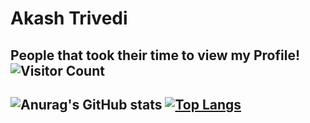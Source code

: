 # Akash Trivedi

## People that took their time to view my Profile! ![Visitor Count](https://profile-counter.glitch.me/{Akash-Trivedi}/count.svg)

## ![Anurag's GitHub stats](https://github-readme-stats.vercel.app/api?username=akash-trivedi&show_icons=true) [![Top Langs](https://github-readme-stats.vercel.app/api/top-langs/?username=akash-trivedi&layout=compact)](https://github.com/anuraghazra/github-readme-stats)
